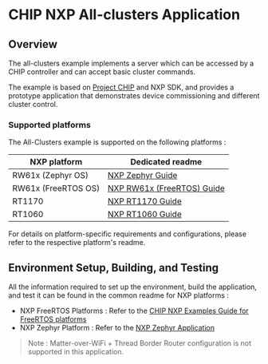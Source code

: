 # CHIP NXP All-clusters Application

## Overview

The all-clusters example implements a server which can be accessed by a CHIP
controller and can accept basic cluster commands.

The example is based on
[Project CHIP](https://github.com/project-chip/connectedhomeip) and NXP SDK, and
provides a prototype application that demonstrates device commissioning and
different cluster control.

### Supported platforms

The All-Clusters example is supported on the following platforms :

| NXP platform        | Dedicated readme                                                             |
| ------------------- | ---------------------------------------------------------------------------- |
| RW61x (Zephyr OS)   | [NXP Zephyr Guide](../../../docs/platforms/nxp/nxp_zephyr_guide.md)          |
| RW61x (FreeRTOS OS) | [NXP RW61x (FreeRTOS) Guide](../../../docs/platforms/nxp/nxp_rw61x_guide.md) |
| RT1170              | [NXP RT1170 Guide](../../../docs/platforms/nxp/nxp_rt1170_guide.md)          |
| RT1060              | [NXP RT1060 Guide](../../../docs/platforms/nxp/nxp_rw61x_guide.md)           |

For details on platform-specific requirements and configurations, please refer
to the respective platform's readme.

## Environment Setup, Building, and Testing

All the information required to set up the environment, build the application,
and test it can be found in the common readme for NXP platforms :

-   NXP FreeRTOS Platforms : Refer to the
    [CHIP NXP Examples Guide for FreeRTOS platforms](../../../docs/platforms/nxp/nxp_examples_freertos_platforms.md)
-   NXP Zephyr Platform : Refer to the
    [NXP Zephyr Application](../../../docs/platforms/nxp/nxp_zephyr_guide.md)

> Note : Matter-over-WiFi + Thread Border Router configuration is not supported
> in this application.
